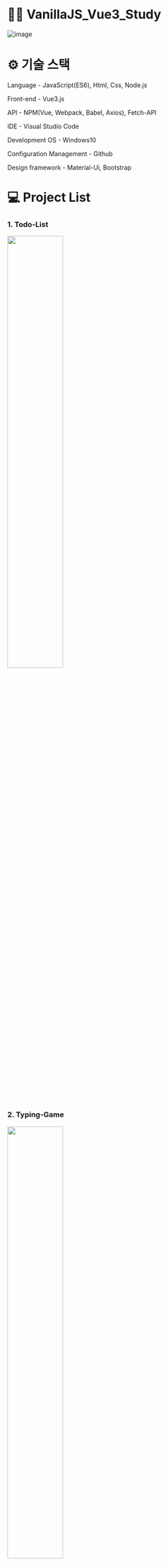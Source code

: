 # 👨‍💻 VanillaJS_Vue3_Study

![image](https://user-images.githubusercontent.com/57929751/146967604-3074122f-c285-4d33-bfa3-fde2bcabc309.png)

# ⚙ 기술 스택

Language - JavaScript(ES6), Html, Css, Node.js

Front-end - Vue3.js

API - NPM(Vue, Webpack, Babel, Axios), Fetch-API

IDE - Visual Studio Code

Development OS - Windows10

Configuration Management - Github

Design framework - Material-Ui, Bootstrap

# 💻 Project List

### 1. Todo-List

<img src="https://user-images.githubusercontent.com/57929751/146915242-ca0c34af-19ef-48fd-bf13-c71deec18109.png" width="50%" height="50%" >

### 2. Typing-Game

<img src="https://user-images.githubusercontent.com/57929751/146958777-c4fd111e-43e2-4743-8f74-e49125c22d35.png" width="50%" height="50%" >
